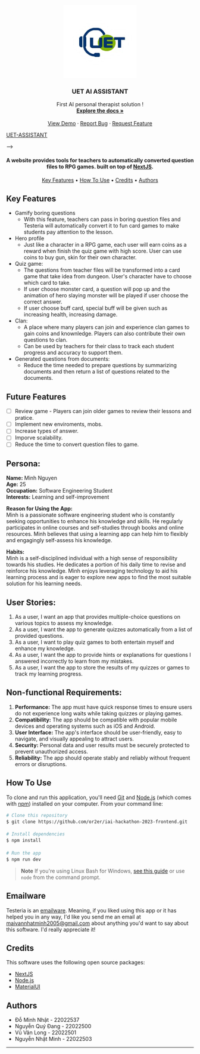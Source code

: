 <!-- Improved compatibility of back to top link: See: https://github.com/othneildrew/Best-README-Template/pull/73 -->
<a name="readme-top"></a>
<!--
*** Thanks for checking out the Best-README-Template. If you have a suggestion
*** that would make this better, please fork the repo and create a pull request
*** or simply open an issue with the tag "enhancement".
*** Don't forget to give the project a star!
*** Thanks again! Now go create something AMAZING! :D
--><!-- PROJECT LOGO -->
<br />
<div align="center">
  <a href="https://github.com/othneildrew/Best-README-Template">
    <img src="images/Capture.jpeg" alt="Logo">
  </a>

  <h3 align="center">UET AI ASSISTANT</h3>

  <p align="center">
    First AI personal therapist solution !
    <br />
    <a href="https://github.com/othneildrew/Best-README-Template"><strong>Explore the docs »</strong></a>
    <br />
    <br />
    <a href="https://github.com/othneildrew/Best-README-Template">View Demo</a>
    ·
    <a href="https://github.com/othneildrew/Best-README-Template/issues/new?labels=bug&template=bug-report---.md">Report Bug</a>
    ·
    <a href="https://github.com/othneildrew/Best-README-Template/issues/new?labels=enhancement&template=feature-request---.md">Request Feature</a>
  </p>
</div>

<!-- <h1 align="center">
  <br>
<!-- <img src="images/Capture.jpeg" alt="UET-ASSISTANT" width="200"> -->
  <a href="https://www.testeria.games/dashboard">UET-ASSISTANT</a>
</h1> -->

<h4 align="center">A website provides tools for teachers to automatically converted question files to RPG games. built on top of <a href="https://nextjs.org/" target="_blank">NextJS</a>.</h4>

<p align="center">
  <a href="#key-features">Key Features</a> •
  <a href="#how-to-use">How To Use</a> •
<!--   <a href="#download">Download</a> • -->
  <a href="#credits">Credits</a> •
<!--   <a href="#related">Related</a> • -->
  <a href="#authors">Authors</a>
</p>

<!-- ![screenshot](./read_me_src/testeria_home.png) -->

## Key Features

* Gamify boring questions
  - With this feature, teachers can pass in boring question files and Testeria will automatically convert it to fun card games to make students pay attention to the lesson. 
* Hero profile
  - Just like a character in a RPG game, each user will earn coins as a reward when finish the quiz game with high score. User can use coins to buy gun, skin for their own character.
* Quiz game:
  - The questions from teacher files will be transformed into a card game that take idea from dungeon. User's character have to choose which card to take. 
  - If user choose monster card, a question will pop up and the animation of hero slaying monster will be played if user choose the correct answer.
  - If user choose buff card, special buff will be given such as increasing health, increasing damage.
* Clan: 
  - A place where many players can join and experience clan games to gain coins and knownledge. Players can also contribute their own questions to clan.
  - Can be used by teachers for their class to track each student progress and accuracy to support them.
* Generated questions from documents: 
  - Reduce the time needed to prepare questions by summarizing documents and then return a list of questions related to the documents.

## Future Features
- [ ] Review game - Players can join older games to review their lessons and pratice.
- [ ] Implement new enviroments, mobs.
- [ ] Increase types of answer.
- [ ] Imporve scalability.
- [ ] Reduce the time to convert question files to game.

## Persona:

**Name:** Minh Nguyen  
**Age:** 25  
**Occupation:** Software Engineering Student  
**Interests:** Learning and self-improvement  

**Reason for Using the App:**  
Minh is a passionate software engineering student who is constantly seeking opportunities to enhance his knowledge and skills. He regularly participates in online courses and self-studies through books and online resources. Minh believes that using a learning app can help him to flexibly and engagingly self-assess his knowledge.

**Habits:**  
Minh is a self-disciplined individual with a high sense of responsibility towards his studies. He dedicates a portion of his daily time to revise and reinforce his knowledge. Minh enjoys leveraging technology to aid his learning process and is eager to explore new apps to find the most suitable solution for his learning needs.

## User Stories:

1. As a user, I want an app that provides multiple-choice questions on various topics to assess my knowledge.
2. As a user, I want the app to generate quizzes automatically from a list of provided questions.
3. As a user, I want to play quiz games to both entertain myself and enhance my knowledge.
4. As a user, I want the app to provide hints or explanations for questions I answered incorrectly to learn from my mistakes.
5. As a user, I want the app to store the results of my quizzes or games to track my learning progress.

## Non-functional Requirements:

1. **Performance:** The app must have quick response times to ensure users do not experience long waits while taking quizzes or playing games.
2. **Compatibility:** The app should be compatible with popular mobile devices and operating systems such as iOS and Android.
3. **User Interface:** The app's interface should be user-friendly, easy to navigate, and visually appealing to attract users.
4. **Security:** Personal data and user results must be securely protected to prevent unauthorized access.
5. **Reliability:** The app should operate stably and reliably without frequent errors or disruptions.

## How To Use

To clone and run this application, you'll need [Git](https://git-scm.com) and [Node.js](https://nodejs.org/en/download/) (which comes with [npm](http://npmjs.com)) installed on your computer. From your command line:

```bash
# Clone this repository
$ git clone https://github.com/or2er/iai-hackathon-2023-frontend.git

# Install dependencies
$ npm install

# Run the app
$ npm run dev
```

> **Note**
> If you're using Linux Bash for Windows, [see this guide](https://www.howtogeek.com/261575/how-to-run-graphical-linux-desktop-applications-from-windows-10s-bash-shell/) or use `node` from the command prompt.


## Emailware

Testeria is an [emailware](https://en.wiktionary.org/wiki/emailware). Meaning, if you liked using this app or it has helped you in any way, I'd like you send me an email at <maivannhatminh2005@gmail.com> about anything you'd want to say about this software. I'd really appreciate it!

## Credits

This software uses the following open source packages:

- [NextJS](https://nextjs.org/)
- [Node.js](https://nodejs.org/)
- [MaterialUI](https://mui.com/)

<!-- ## Support

<a href="https://www.buymeacoffee.com/5Zn8Xh3l9" target="_blank"><img src="https://www.buymeacoffee.com/assets/img/custom_images/purple_img.png" alt="Buy Me A Coffee" style="height: 41px !important;width: 174px !important;box-shadow: 0px 3px 2px 0px rgba(190, 190, 190, 0.5) !important;-webkit-box-shadow: 0px 3px 2px 0px rgba(190, 190, 190, 0.5) !important;" ></a>

<p>Or</p> 

<a href="https://www.patreon.com/amitmerchant">
	<img src="https://c5.patreon.com/external/logo/become_a_patron_button@2x.png" width="160">
</a> -->
<!-- 
## You may also like...

- [Pomolectron](https://github.com/amitmerchant1990/pomolectron) - A pomodoro app
- [Correo](https://github.com/amitmerchant1990/correo) - A menubar/taskbar Gmail App for Windows and macOS -->

## Authors

- Đỗ Minh Nhật - 22022537
- Nguyễn Quý Đang - 22022500
- Vũ Vân Long - 22022501
- Nguyễn Nhật Minh - 22022503

---

